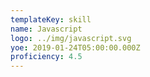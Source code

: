 ```yaml
---
templateKey: skill
name: Javascript
logo: ../img/javascript.svg
yoe: 2019-01-24T05:00:00.000Z
proficiency: 4.5
---
```


